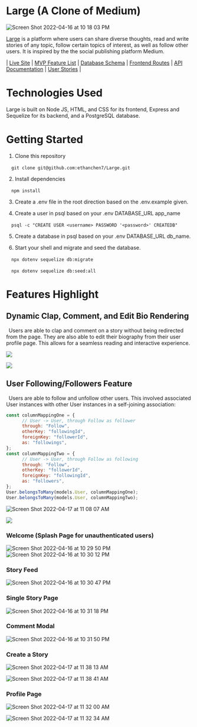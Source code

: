 # Large (A Clone of Medium)

![Screen Shot 2022-04-16 at 10 18 03 PM](https://user-images.githubusercontent.com/60331384/163701522-dad8fa9a-57e5-43c5-9464-0cac67d31a89.png)

[Large](https://large-medium-clone.herokuapp.com/) is a platform where users can share diverse thoughts, read and write stories of any topic, follow certain topics of interest, as well as follow other users. It is inspired by the the social publishing platform Medium.

| [Live Site](https://large-medium-clone.herokuapp.com/) | [MVP Feature List](https://github.com/ethanchen7/Large/wiki/Features-List) | [Database Schema](https://github.com/ethanchen7/Large/wiki/Database-Schema) | [Frontend Routes](https://github.com/ethanchen7/Large/wiki/Front-End-Routes) | [API Documentation](https://github.com/ethanchen7/Large/wiki/API-Documentation) | [User Stories](https://github.com/ethanchen7/Large/wiki/User-Stories) |

# Technologies Used

Large is built on Node JS, HTML, and CSS for its frontend, Express and Sequelize for its backend, and a PostgreSQL database.

# Getting Started

1. Clone this repository <br />

&ensp;&ensp;`git clone git@github.com:ethanchen7/Large.git`

2. Install dependencies  <br />

&ensp;&ensp;`npm install`

3. Create a .env file in the root direction based on the .env.example given.  <br />

4. Create a user in psql based on your .env DATABASE_URL app_name   <br />

&ensp;&ensp;`psql -c "CREATE USER <username> PASSWORD '<password>' CREATEDB"`

5. Create a database in psql based on your .env DATABASE_URL db_name.  <br />

6. Start your shell and migrate and seed the database.   <br />

&ensp;&ensp;`npx dotenv sequelize db:migrate`   <br />

&ensp;&ensp;`npx dotenv sequelize db:seed:all`

# Features Highlight

## Dynamic Clap, Comment, and Edit Bio Rendering
&ensp;Users are able to clap and comment on a story without being redirected from the page. They are also able to edit their biography from their user profile page. This allows for a seamless reading and interactive experience.

![](https://media.giphy.com/media/ndjICdYqwbQ7WnkJNx/giphy.gif)

![](https://media.giphy.com/media/lk0fwNXiWWgw1DFcfm/giphy.gif)

## User Following/Followers Feature
&ensp;Users are able to follow and unfollow other users. This involved associated User instances with other User instances in a self-joining association: 

```js
const columnMappingOne = {
      // User -> User, through Follow as follower
      through: "Follow",
      otherKey: "followingId",
      foreignKey: "followerId",
      as: "followings",
};
const columnMappingTwo = {
      // User -> User, through Follow as following
      through: "Follow",
      otherKey: "followerId",
      foreignKey: "followingId",
      as: "followers",
};
User.belongsToMany(models.User, columnMappingOne);
User.belongsToMany(models.User, columnMappingTwo);
```
![Screen Shot 2022-04-17 at 11 08 07 AM](https://user-images.githubusercontent.com/60331384/163726974-46a20af7-5205-4b5e-b538-96a28f4d52a7.png)

![](https://media.giphy.com/media/TvQ1xdtxd2xEdO5vL4/giphy.gif)

### Welcome (Splash Page for unauthenticated users) <br />

![Screen Shot 2022-04-16 at 10 29 50 PM](https://user-images.githubusercontent.com/60331384/163701872-a00527e8-cd50-4c1b-8af9-0940f8c8ddcf.png)
![Screen Shot 2022-04-16 at 10 30 12 PM](https://user-images.githubusercontent.com/60331384/163701882-3dbc1bf0-9629-4232-8744-e648ab45c4ab.png)

### Story Feed <br />

![Screen Shot 2022-04-16 at 10 30 47 PM](https://user-images.githubusercontent.com/60331384/163701887-50a58ca4-e3e1-46f0-9614-6f3b0676b115.png)

### Single Story Page <br />

![Screen Shot 2022-04-16 at 10 31 18 PM](https://user-images.githubusercontent.com/60331384/163701899-49d95cf1-9a57-4f1f-a2cd-14a22bed70bb.png)

### Comment Modal <br />

![Screen Shot 2022-04-16 at 10 31 50 PM](https://user-images.githubusercontent.com/60331384/163701913-07983341-1235-480e-8185-d8ab3aa09816.png)

### Create a Story <br /> 

![Screen Shot 2022-04-17 at 11 38 13 AM](https://user-images.githubusercontent.com/60331384/163727953-281819e4-0da5-4fd1-a433-96ca117e76b9.png)

![Screen Shot 2022-04-17 at 11 38 41 AM](https://user-images.githubusercontent.com/60331384/163727964-5b791e8a-f2e6-4050-90ec-b94e86ee5289.png)

### Profile Page <br />

![Screen Shot 2022-04-17 at 11 32 00 AM](https://user-images.githubusercontent.com/60331384/163727770-e76b8337-c252-470c-a74a-7a77fc77d12b.png)

![Screen Shot 2022-04-17 at 11 32 34 AM](https://user-images.githubusercontent.com/60331384/163727790-b8196cd1-0d91-4130-805a-6be502fa7455.png)


